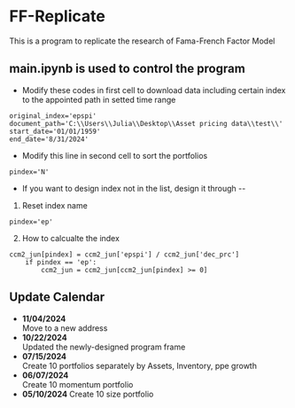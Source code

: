# FF-Replicate
This is a program to replicate the research of Fama-French Factor Model

## main.ipynb is used to control the program
- Modify these codes in first cell to download data including certain index to the appointed path in setted time range
```
original_index='epspi'
document_path='C:\\Users\\Julia\\Desktop\\Asset pricing data\\test\\'
start_date='01/01/1959'
end_date='8/31/2024'
```
- Modify this line in second cell to sort the portfolios
```
pindex='N'
```
- If you want to design index not in the list, design it through --
1. Reset index name
```
pindex='ep'
```
2. How to calcualte the index
```
ccm2_jun[pindex] = ccm2_jun['epspi'] / ccm2_jun['dec_prc']
    if pindex == 'ep':
        ccm2_jun = ccm2_jun[ccm2_jun[pindex] >= 0]
```


## Update Calendar
- **11/04/2024**  
Move to a new address
- **10/22/2024**  
Updated the newly-designed program frame
- **07/15/2024**  
Create 10 portfolios separately by Assets, Inventory, ppe growth
- **06/07/2024**  
Create 10 momentum portfolio
- **05/10/2024**
Create 10 size portfolio

